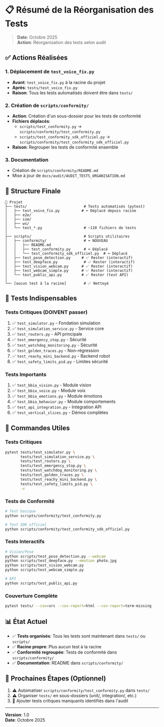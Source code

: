 # 📋 Résumé de la Réorganisation des Tests

> **Date**: Octobre 2025  
> **Action**: Réorganisation des tests selon audit

## ✅ Actions Réalisées

### 1. Déplacement de `test_voice_fix.py`
- **Avant**: `test_voice_fix.py` à la racine du projet
- **Après**: `tests/test_voice_fix.py`
- **Raison**: Tous les tests automatisés doivent être dans `tests/`

### 2. Création de `scripts/conformity/`
- **Action**: Création d'un sous-dossier pour les tests de conformité
- **Fichiers déplacés**:
  - `scripts/test_conformity.py` → `scripts/conformity/test_conformity.py`
  - `scripts/test_conformity_sdk_officiel.py` → `scripts/conformity/test_conformity_sdk_officiel.py`
- **Raison**: Regrouper les tests de conformité ensemble

### 3. Documentation
- Création de `scripts/conformity/README.md`
- Mise à jour de `docs/audit/AUDIT_TESTS_ORGANISATION.md`

## 📁 Structure Finale

```
📁 Projet
├── tests/                          # Tests automatisés (pytest)
│   ├── test_voice_fix.py          # ⬅️ Déplacé depuis racine
│   ├── e2e/
│   ├── sim/
│   ├── ws/
│   └── test_*.py                   # ~110 fichiers de tests
│
├── scripts/                        # Scripts utilitaires
│   ├── conformity/                 # ⬅️ NOUVEAU
│   │   ├── README.md
│   │   ├── test_conformity.py      # ⬅️ Déplacé
│   │   └── test_conformity_sdk_officiel.py  # ⬅️ Déplacé
│   ├── test_pose_detection.py     # ✅ Rester (interactif)
│   ├── test_deepface.py            # ✅ Rester (interactif)
│   ├── test_vision_webcam.py      # ✅ Rester (interactif)
│   ├── test_webcam_simple.py      # ✅ Rester (interactif)
│   └── test_public_api.py         # ✅ Rester (test API)
│
└── [aucun test à la racine]        # ✅ Nettoyé
```

## 🎯 Tests Indispensables

### Tests Critiques (DOIVENT passer)
1. ✅ `test_simulator.py` - Fondation simulation
2. ✅ `test_simulation_service.py` - Service core
3. ✅ `test_routers.py` - API principale
4. ✅ `test_emergency_stop.py` - Sécurité
5. ✅ `test_watchdog_monitoring.py` - Sécurité
6. ✅ `test_golden_traces.py` - Non-régression
7. ✅ `test_reachy_mini_backend.py` - Backend robot
8. ✅ `test_safety_limits_pid.py` - Limites sécurité

### Tests Importants
1. ✅ `test_bbia_vision.py` - Module vision
2. ✅ `test_bbia_voice.py` - Module voix
3. ✅ `test_bbia_emotions.py` - Module émotions
4. ✅ `test_bbia_behavior.py` - Module comportements
5. ✅ `test_api_integration.py` - Intégration API
6. ✅ `test_vertical_slices.py` - Démos complètes

## 🚀 Commandes Utiles

### Tests Critiques
```bash
pytest tests/test_simulator.py \
       tests/test_simulation_service.py \
       tests/test_routers.py \
       tests/test_emergency_stop.py \
       tests/test_watchdog_monitoring.py \
       tests/test_golden_traces.py \
       tests/test_reachy_mini_backend.py \
       tests/test_safety_limits_pid.py \
       -v
```

### Tests de Conformité
```bash
# Test basique
python scripts/conformity/test_conformity.py

# Test SDK officiel
python scripts/conformity/test_conformity_sdk_officiel.py
```

### Tests Interactifs
```bash
# Vision/Pose
python scripts/test_pose_detection.py --webcam
python scripts/test_deepface.py --emotion photo.jpg
python scripts/test_vision_webcam.py
python scripts/test_webcam_simple.py

# API
python scripts/test_public_api.py
```

### Couverture Complète
```bash
pytest tests/ --cov=src --cov-report=html --cov-report=term-missing
```

## 📊 État Actuel

- ✅ **Tests organisés**: Tous les tests sont maintenant dans `tests/` ou `scripts/`
- ✅ **Racine propre**: Plus aucun test à la racine
- ✅ **Conformité regroupée**: Tests de conformité dans `scripts/conformity/`
- ✅ **Documentation**: README dans `scripts/conformity/`

## 🎯 Prochaines Étapes (Optionnel)

1. ⚠️ Automatiser `scripts/conformity/test_conformity.py` dans `tests/`
2. ⚠️ Organiser `tests/` en sous-dossiers (unit/, integration/, etc.)
3. 📝 Ajouter tests critiques manquants identifiés dans l'audit

---

**Version**: 1.0  
**Date**: Octobre 2025

